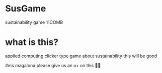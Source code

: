 # SusGame
sustainability game 11COMB

# what is this?
applied computing clicker type game about sustainability
this will be good

#ms magalona please give us an a+ on this 🙏🙏
